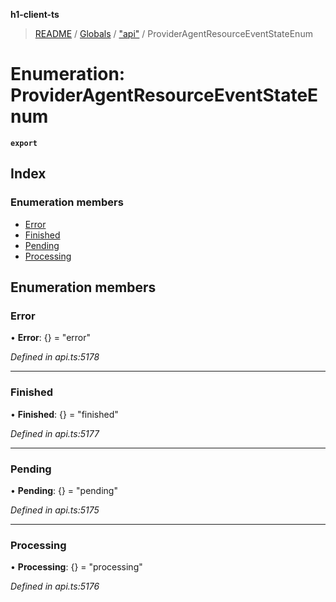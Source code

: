 **h1-client-ts**

> [README](../README.md) / [Globals](../globals.md) / ["api"](../modules/_api_.md) / ProviderAgentResourceEventStateEnum

# Enumeration: ProviderAgentResourceEventStateEnum

**`export`** 

## Index

### Enumeration members

* [Error](_api_.provideragentresourceeventstateenum.md#error)
* [Finished](_api_.provideragentresourceeventstateenum.md#finished)
* [Pending](_api_.provideragentresourceeventstateenum.md#pending)
* [Processing](_api_.provideragentresourceeventstateenum.md#processing)

## Enumeration members

### Error

•  **Error**: {} = "error"

*Defined in api.ts:5178*

___

### Finished

•  **Finished**: {} = "finished"

*Defined in api.ts:5177*

___

### Pending

•  **Pending**: {} = "pending"

*Defined in api.ts:5175*

___

### Processing

•  **Processing**: {} = "processing"

*Defined in api.ts:5176*
